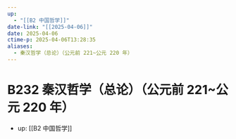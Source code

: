 ```yaml
---
up:
  - "[[B2 中国哲学]]"
date-link: "[[2025-04-06]]"
date: 2025-04-06
ctime-p: 2025-04-06T13:28:35
aliases:
  - 秦汉哲学（总论）（公元前 221~公元 220 年）
---
```


# B232 秦汉哲学（总论）（公元前 221~公元 220 年）

- up: [[B2 中国哲学]]
